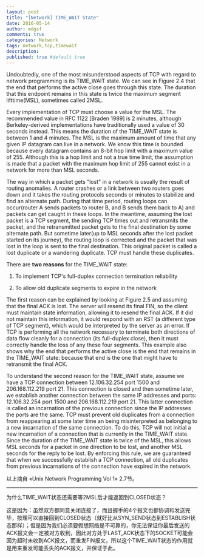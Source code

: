 ```yaml
---
layout: post
title: "[Network] TIME_WAIT State"
date: 2016-05-14
author: mdgsf
comments: true
categories: Network
tags: network,tcp,timewait
description:
published: true #default true
---
```


Undoubtedly, one of the most misunderstood aspects of TCP with regard to network programming is its TIME_WAIT state. We can see in Figure 2.4 that the end that performs the active close goes through this state. The duration that this endpoint remains in this state is twice the maximum segment lifttime(MSL), sometimes called 2MSL.

Every implementation of TCP must choose a value for the MSL. The recommended value in RFC 1122 [Braden 1989] is 2 minutes, although Berkeley-derived implementations have traditionally used a value of 30 seconds instead. This means the duration of the TIME_WAIT state is between 1 and 4 minutes. The MSL is the maximum amount of time that any given IP datagram can live in a network. We know this time is bounded because every datagram contains an 8-bit hop limit with a maximum value of 255. Although this is a hop limit and not a true time limit, the assumption is made that a packet with the maximum hop limit of 255 cannot exist in a network for more than MSL seconds.

The way in which a packet gets "lost" in a network is usually the result of routing anomalies. A router crashes or a link between two routers goes down and it takes the routing protocols seconds or minutes to stabilize and find an alternate path. During that time period, routing loops can occur(router A sends packets to router B, and B sends them back to A) and packets can get caught in these loops. In the meantime, assuming the lost packet is a TCP segment, the sending TCP times out and retransmits the packet, and the retransmitted packet gets to the final destination by some alternate path. But sometime later(up to MSL seconds after the lost packet started on its journey), the routing loop is corrected and the packet that was lost in the loop is sent to the final destination. This original packet is called a lost duplicate or a wandering duplicate. TCP must handle these duplicates.

There are **two reasons** for the TIME_WAIT state:

1. To implement TCP's full-duplex connection termination reliability

2. To allow old duplicate segments to expire in the network

The first reason can be explained by looking at Figure 2.5 and assuming that the final ACK is lost. The server will resend its final FIN, so the client must maintain state information, allowing it to resend the final ACK. If it did not maintain this information, it would respond with an RST (a different type of TCP segment), which would be interpreted by the server as an error. If TCP is performing all the network necessary to terminate both directions of data flow cleanly for a connection (its full-duplex close), then it must correctly handle the loss of any these four segments. This example also shows why the end that performs the active close is the end that remains in the TIME_WAIT state: because that end is the one that might have to retransmit the final ACK.

To understand the second reason for the TIME_WAIT state, assume we have a TCP connection between 12.106.32.254 port 1500 and 206.168.112.219 port 21. This connection is closed and then sometime later, we establish another connection between the same IP addresses and ports: 12.106.32.254 port 1500 and 206.168.112.219 port 21. This latter connection is called an incarnation of the previous connection since the IP addresses the ports are the same. TCP must prevent old duplicates from a connection from reappearing at some later time an being misinterpreted as belonging to a new incarnation of the same connection. To do this, TCP will not initial a new incarnation of a connection that is currently in the TIME_WAIT state. Since the duration of the TIME_WAIT state is twice of the MSL, this allows MSL seconds for a packet in one direction to be lost, and another MSL seconds for the reply to be lost. By enforcing this rule, we are guaranteed that when we successfully establish a TCP connection, all old duplicates from previous incarnations of the connection have expired in the network.



以上摘自 «Unix Network Programming Vol 1» 2.7节。


<hr />

为什么TIME_WAIT状态还需要等2MSL后才能返回到CLOSED状态？

这是因为：虽然双方都同意关闭连接了，而且握手的4个报文也都协调和发送完毕，按理可以直接回到CLOSED状态（就好比从SYN_SEND状态到ESTABLISH状态那样）；但是因为我们必须要假想网络是不可靠的，你无法保证你最后发送的ACK报文会一定被对方收到，因此对方处于LAST_ACK状态下的SOCKET可能会因为超时未收到ACK报文，而重发FIN报文，所以这个TIME_WAIT状态的作用就是用来重发可能丢失的ACK报文，并保证于此。
